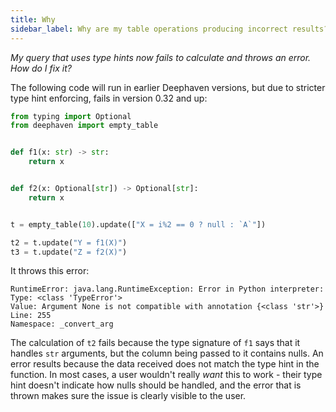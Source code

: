 ```yaml
---
title: Why
sidebar_label: Why are my table operations producing incorrect results?
---
```


<em>My query that uses type hints now fails to calculate and throws an error. How do I fix it?</em>

<p></p>

The following code will run in earlier Deephaven versions, but due to stricter type hint enforcing, fails in version 0.32 and up:

```python should-fail
from typing import Optional
from deephaven import empty_table


def f1(x: str) -> str:
    return x


def f2(x: Optional[str]) -> Optional[str]:
    return x


t = empty_table(10).update(["X = i%2 == 0 ? null : `A`"])

t2 = t.update("Y = f1(X)")
t3 = t.update("Z = f2(X)")
```

It throws this error:

```text
RuntimeError: java.lang.RuntimeException: Error in Python interpreter:
Type: <class 'TypeError'>
Value: Argument None is not compatible with annotation {<class 'str'>}
Line: 255
Namespace: _convert_arg
```

The calculation of `t2` fails because the type signature of `f1` says that it handles `str` arguments, but the column being passed to it contains nulls. An error results because the data received does not match the type hint in the function.
In most cases, a user wouldn't really _want_ this to work - their type hint doesn't indicate how nulls should be handled, and the error that is thrown makes sure the issue is clearly visible to the user.
